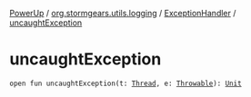 [PowerUp](../../index.md) / [org.stormgears.utils.logging](../index.md) / [ExceptionHandler](index.md) / [uncaughtException](./uncaught-exception.md)

# uncaughtException

`open fun uncaughtException(t: `[`Thread`](http://docs.oracle.com/javase/8/docs/api/java/lang/Thread.html)`, e: `[`Throwable`](https://kotlinlang.org/api/latest/jvm/stdlib/kotlin/-throwable/index.html)`): `[`Unit`](https://kotlinlang.org/api/latest/jvm/stdlib/kotlin/-unit/index.html)